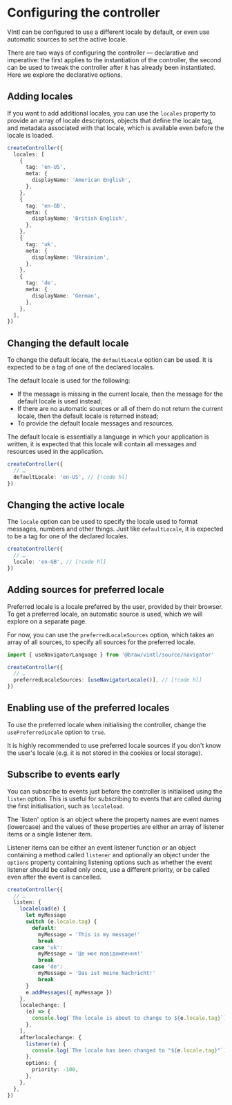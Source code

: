 # Configuring the controller

VIntl can be configured to use a different locale by default, or even use
automatic sources to set the active locale.

There are two ways of configuring the controller — declarative and imperative:
the first applies to the instantiation of the controller, the second can be used
to tweak the controller after it has already been instantiated. Here we explore
the declarative options.

## Adding locales

If you want to add additional locales, you can use the `locales` property to
provide an array of locale descriptors, objects that define the locale tag, and
metadata associated with that locale, which is available even before the locale
is loaded.

```ts {2-27}
createController({
  locales: [
    {
      tag: 'en-US',
      meta: {
        displayName: 'American English',
      },
    },
    {
      tag: 'en-GB',
      meta: {
        displayName: 'British English',
      },
    },
    {
      tag: 'uk',
      meta: {
        displayName: 'Ukrainian',
      },
    },
    {
      tag: 'de',
      meta: {
        displayName: 'German',
      },
    },
  ],
})
```

## Changing the default locale

To change the default locale, the `defaultLocale` option can be used. It is
expected to be a tag of one of the declared locales.

The default locale is used for the following:

- If the message is missing in the current locale, then the message for the
  default locale is used instead;
- If there are no automatic sources or all of them do not return the current
  locale, then the default locale is returned instead;
- To provide the default locale messages and resources.

The default locale is essentially a language in which your application is
written, it is expected that this locale will contain all messages and resources
used in the application.

```ts
createController({
  // …
  defaultLocale: 'en-US', // [!code hl]
})
```

## Changing the active locale

The `locale` option can be used to specify the locale used to format messages,
numbers and other things. Just like `defaultLocale`, it is expected to be a tag
for one of the declared locales.

```ts
createController({
  // …
  locale: 'en-GB', // [!code hl]
})
```

## Adding sources for preferred locale

Preferred locale is a locale preferred by the user, provided by their browser.
To get a preferred locale, an automatic source is used, which we will explore on
a separate page.

For now, you can use the `preferredLocaleSources` option, which takes an array
of all sources, to specify all sources for the preferred locale.

```ts
import { useNavigatorLanguage } from '@braw/vintl/source/navigator'

createController({
  // …
  preferredLocaleSources: [useNavigatorLocale()], // [!code hl]
})
```

## Enabling use of the preferred locales

To use the preferred locale when initialising the controller, change the
`usePreferredLocale` option to `true`.

It is highly recommended to use preferred locale sources if you don't know the
user's locale (e.g. it is not stored in the cookies or local storage).

## Subscribe to events early

You can subscribe to events just before the controller is initialised using the
`listen` option. This is useful for subscribing to events that are called during
the first initialisation, such as `localeload`.

The `listen' option is an object where the property names are event names
(lowercase) and the values of these properties are either an array of listener
items or a single listener item.

Listener items can be either an event listener function or an object containing
a method called `listener` and optionally an object under the `options` property
containing listening options such as whether the event listener should be called
only once, use a different priority, or be called even after the event is
cancelled.

```ts {3-32}
createController({
  // …
  listen: {
    localeload(e) {
      let myMessage
      switch (e.locale.tag) {
        default:
          myMessage = 'This is my message!'
          break
        case 'uk':
          myMessage = 'Це моє повідомлення!'
          break
        case 'de':
          myMessage = 'Das ist meine Nachricht!'
          break
      }
      e.addMessages({ myMessage })
    },
    localechange: [
      (e) => {
        console.log(`The locale is about to change to ${e.locale.tag}`)
      },
    ],
    afterlocalechange: {
      listener(e) {
        console.log(`The locale has been changed to "${e.locale.tag}"`)
      },
      options: {
        priority: -100,
      },
    },
  },
})
```
